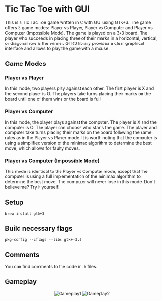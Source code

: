 # Tic Tac Toe with GUI
This is a Tic Tac Toe game written in C with GUI using GTK+3. The game offers 3 game modes: Player vs Player, Player vs Computer and Player vs Computer (Impossible Mode). The game is played on a 3x3 board. The player who succeeds in placing three of their marks in a horizontal, vertical, or diagonal row is the winner. GTK3 library provides a clear graphical interface and allows to play the game with a mouse.

## Game Modes
### Player vs Player
In this mode, two players play against each other. The first player is X and the second player is O. The players take turns placing their marks on the board until one of them wins or the board is full.

### Player vs Computer
In this mode, the player plays against the computer. The player is X and the computer is O. The player can choose who starts the game. The player and computer take turns placing their marks on the board following the same rules as in the Player vs Player mode. It is worth noting that the computer is using a simplified version of the minimax algorithm to determine the best move, which allows for faulty moves.

### Player vs Computer (Impossible Mode)
This mode is identical to the Player vs Computer mode, except that the computer is using a full implementation of the minimax algorithm to determine the best move. The computer will never lose in this mode. Don't believe me? Try it yourself!

## Setup
```
brew install gtk+3
```
## Build necessary flags
```
pkg-config --cflags --libs gtk+-3.0
```
## Comments
You can find comments to the code in .h files.
## Gameplay
<p align="center">
    <img alt="Gameplay1" src="https://github.com/mykbit/Tic-Tac-Toe-Game-C-GUI/assets/96201443/bee161e5-e5ae-4ff4-9e32-9d161f665421">
    <img alt="Gameplay2" src="https://github.com/mykbit/Tic-Tac-Toe-Game-C-GUI/assets/96201443/172af58a-df11-47ef-873f-a1a918e6b8dd">
</p>
